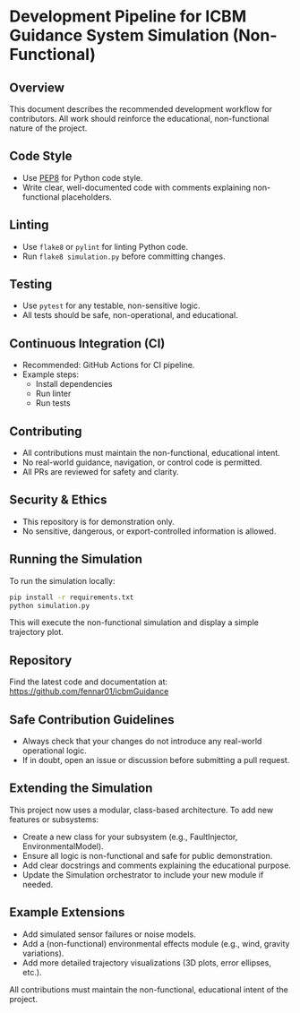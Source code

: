 # Development Pipeline for ICBM Guidance System Simulation (Non-Functional)

## Overview
This document describes the recommended development workflow for contributors. All work should reinforce the educational, non-functional nature of the project.

## Code Style
- Use [PEP8](https://pep8.org/) for Python code style.
- Write clear, well-documented code with comments explaining non-functional placeholders.

## Linting
- Use `flake8` or `pylint` for linting Python code.
- Run `flake8 simulation.py` before committing changes.

## Testing
- Use `pytest` for any testable, non-sensitive logic.
- All tests should be safe, non-operational, and educational.

## Continuous Integration (CI)
- Recommended: GitHub Actions for CI pipeline.
- Example steps:
  - Install dependencies
  - Run linter
  - Run tests

## Contributing
- All contributions must maintain the non-functional, educational intent.
- No real-world guidance, navigation, or control code is permitted.
- All PRs are reviewed for safety and clarity.

## Security & Ethics
- This repository is for demonstration only.
- No sensitive, dangerous, or export-controlled information is allowed.

## Running the Simulation
To run the simulation locally:
```bash
pip install -r requirements.txt
python simulation.py
```
This will execute the non-functional simulation and display a simple trajectory plot.

## Repository
Find the latest code and documentation at: https://github.com/fennar01/icbmGuidance

## Safe Contribution Guidelines
- Always check that your changes do not introduce any real-world operational logic.
- If in doubt, open an issue or discussion before submitting a pull request.

## Extending the Simulation
This project now uses a modular, class-based architecture. To add new features or subsystems:
- Create a new class for your subsystem (e.g., FaultInjector, EnvironmentalModel).
- Ensure all logic is non-functional and safe for public demonstration.
- Add clear docstrings and comments explaining the educational purpose.
- Update the Simulation orchestrator to include your new module if needed.

## Example Extensions
- Add simulated sensor failures or noise models.
- Add a (non-functional) environmental effects module (e.g., wind, gravity variations).
- Add more detailed trajectory visualizations (3D plots, error ellipses, etc.).

All contributions must maintain the non-functional, educational intent of the project. 